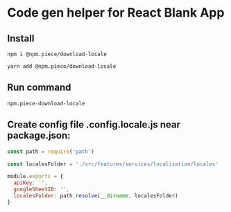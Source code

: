 # Code gen helper for React Blank App

## Install

```
npm i @npm.piece/download-locale
```

```
yarn add @npm.piece/download-locale
```

## Run command
```
npm.piece-download-locale
```


## Create config file .config.locale.js near package.json:

```javascript
const path = require('path')

const localesFolder = './src/features/services/localization/locales'

module.exports = {
  apiKey: '',
  googleSheetID: '',
  localesFolder: path.resolve(__dirname, localesFolder)
}
```
